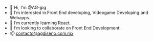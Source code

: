 - 👋 Hi, I’m @AG-jpg
- 👀 I’m interested in Front End developing, Videogame Developing and Webapps.
- 🌱 I’m currently learning React.
- 💞️ I’m looking to collaborate on Front End Development.
- 📫 contacto@agdiseno.com.mx

<!---
AG-jpg/AG-jpg is a ✨ special ✨ repository because its `README.md` (this file) appears on your GitHub profile.
You can click the Preview link to take a look at your changes.
--->

